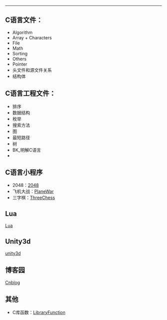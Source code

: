 -------------
## C语言文件：
- Algorithm
- Array + Characters
- File
- Math
- Sorting
- Others
- Pointer
- 头文件和源文件关系
- 结构体

## C语言工程文件：
- 排序
- 数据结构
- 枚举
- 搜索方法
- 图
- 最短路径
- 树
- BK_明解C语言
- 
## C语言小程序
- 2048：[2048](https://github.com/SouthBegonia/Codes_2018/tree/master/2048)
- 飞机大战：[PlaneWar](https://github.com/SouthBegonia/Codes_2018/tree/master/PlaneWars)
- 三字棋：[ThreeChess](https://github.com/SouthBegonia/Codes_2018/tree/master/ThreeChess)

## Lua
[Lua](https://github.com/SouthBegonia/Codes_2018/tree/master/Lua)

## Unity3d
[unity3d](https://github.com/SouthBegonia/Codes_2018/tree/master/Unity3d)

## 博客园
[Cnblog](https://github.com/SouthBegonia/Codes_2018/tree/master/Cnblog)

## 其他
- C库函数：[LibraryFunction](https://github.com/SouthBegonia/Codes_2018/tree/master/LibraryFunction)